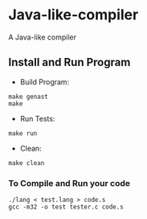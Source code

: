 # Java-like-compiler
A Java-like compiler

## Install and Run Program
* Build Program:
```shell
make genast
make
```
* Run Tests:
```shell
make run
```
* Clean:
```shell
make clean
```
### To Compile and Run your code
```shell
./lang < test.lang > code.s
gcc -m32 -o test tester.c code.s
```
